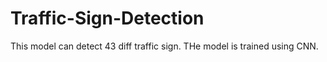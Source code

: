 # Traffic-Sign-Detection
This model can detect 43 diff traffic sign. THe model is trained using CNN.
